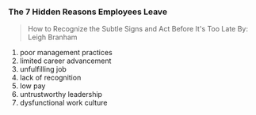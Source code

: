 ### The 7 Hidden Reasons Employees Leave
> How to Recognize the Subtle Signs and Act Before It's Too Late
> By: Leigh Branham

1. poor management practices
2. limited career advancement
3. unfulfilling job
4. lack of recognition
5. low pay
6. untrustworthy leadership
7. dysfunctional work culture

